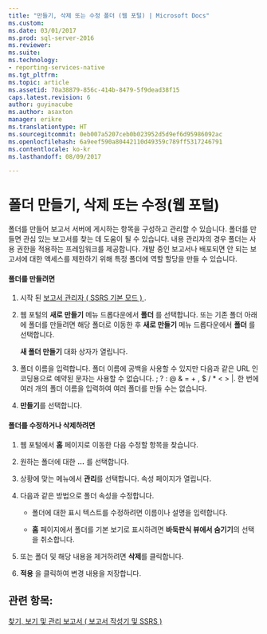 ```yaml
---
title: "만들기, 삭제 또는 수정 폴더 (웹 포털) | Microsoft Docs"
ms.custom: 
ms.date: 03/01/2017
ms.prod: sql-server-2016
ms.reviewer: 
ms.suite: 
ms.technology:
- reporting-services-native
ms.tgt_pltfrm: 
ms.topic: article
ms.assetid: 70a38879-856c-414b-8479-5f9dead38f15
caps.latest.revision: 6
author: guyinacube
ms.author: asaxton
manager: erikre
ms.translationtype: HT
ms.sourcegitcommit: 0eb007a5207ceb0b023952d5d9ef6d95986092ac
ms.openlocfilehash: 6a9eef590a80442110d49359c789ff5317246791
ms.contentlocale: ko-kr
ms.lasthandoff: 08/09/2017

---
```

# <a name="create-delete-or-modify-a-folder-web-portal"></a>폴더 만들기, 삭제 또는 수정(웹 포털)
  폴더를 만들어 보고서 서버에 게시하는 항목을 구성하고 관리할 수 있습니다. 폴더를 만들면 관심 있는 보고서를 찾는 데 도움이 될 수 있습니다. 내용 관리자의 경우 폴더는 사용 권한을 적용하는 프레임워크를 제공합니다. 개발 중인 보고서나 배포되면 안 되는 보고서에 대한 액세스를 제한하기 위해 특정 폴더에 역할 할당을 만들 수 있습니다.  
  
#### <a name="to-create-a-folder"></a>폴더를 만들려면  
  
1.  시작 된 [보고서 관리자 &#40; SSRS 기본 모드 &#41; ](http://msdn.microsoft.com/library/80949f9d-58f5-48e3-9342-9e9bf4e57896).  
  
2.  웹 포털의 **새로 만들기** 메뉴 드롭다운에서 **폴더** 를 선택합니다. 또는 기존 폴더 아래에 폴더를 만들려면 해당 폴더로 이동한 후 **새로 만들기** 메뉴 드롭다운에서 **폴더** 를 선택합니다.  
  
     **새 폴더 만들기** 대화 상자가 열립니다.  
  
3.  폴더 이름을 입력합니다. 폴더 이름에 공백을 사용할 수 있지만 다음과 같은 URL 인코딩용으로 예약된 문자는 사용할 수 없습니다. ; ? : @ & = + , $ / * < > |. 한 번에 여러 개의 폴더 이름을 입력하여 여러 폴더를 만들 수는 없습니다.  
  
4.  **만들기**를 선택합니다.  
  
#### <a name="to-modify-or-delete-a-folder"></a>폴더를 수정하거나 삭제하려면  
  
1.  웹 포털에서 **홈** 페이지로 이동한 다음 수정할 항목을 찾습니다.  
  
2.  원하는 폴더에 대한 **...** 를 선택합니다.  
  
3.  상황에 맞는 메뉴에서 **관리**를 선택합니다. 속성 페이지가 열립니다.  
  
4.  다음과 같은 방법으로 폴더 속성을 수정합니다.  
  
    -   폴더에 대한 표시 텍스트를 수정하려면 이름이나 설명을 입력합니다.  
  
    -   **홈** 페이지에서 폴더를 기본 보기로 표시하려면 **바둑판식 뷰에서 숨기기**의 선택을 취소합니다.  
  
5.  또는 폴더 및 해당 내용을 제거하려면 **삭제**를 클릭합니다.  
  
6.  **적용** 을 클릭하여 변경 내용을 저장합니다.  
  
## <a name="see-also"></a>관련 항목:  
 [찾기, 보기 및 관리 보고서 &#40; 보고서 작성기 및 SSRS &#41;](../../reporting-services/report-builder/finding-viewing-and-managing-reports-report-builder-and-ssrs.md)  
  
  

